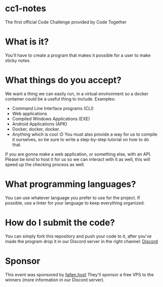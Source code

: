 # cc1-notes
The first official Code Challenge provided by Code Together

# What is it?
You'll have to create a program that makes it possible for a user to make sticky notes.

# What things do you accept?
We want a thing we can easily run, in a virtual environment so a docker container could be a useful thing to include.
Examples:
- Command Line Interface programs (CLI)
- Web applications
- Compiled Windows Applications (EXE)
- Android Applications (APK)
- Docker, docker, docker.
- Anything which is cool :D
You must also provide a way for us to compile it ourselves, so be sure to write a step-by-step tutorial on how to do that.

If you are gonna make a web application, or something else, with an API.
Please be kind to host it for us so we can interact with it as well, this will speed up the checking process as well.

# What programming languages?
You can use whatever language you prefer to use for the project.
If possible, use a linter for your language to keep everything organized.

# How do I submit the code?
You can simply fork this repository and push your code to it, after you've made the program drop it in our Discord server in the right channel: [Discord](https://together.codes/discord)

# Sponsor
This event was sponsored by [fallen.host](http://v.lngzl.nl/fallen)
They'll sponsor a free VPS to the winners (more information in our Discord server).
